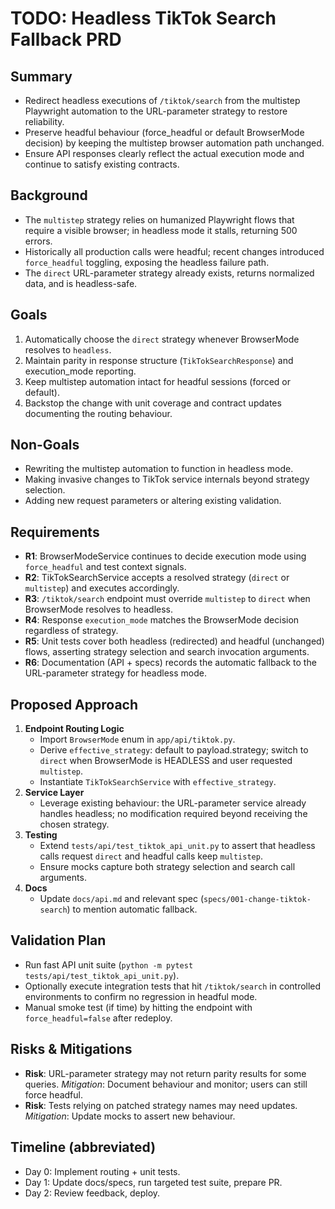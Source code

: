 # TODO: Headless TikTok Search Fallback PRD

## Summary

- Redirect headless executions of `/tiktok/search` from the multistep Playwright automation to the URL-parameter strategy to restore reliability.
- Preserve headful behaviour (force_headful or default BrowserMode decision) by keeping the multistep browser automation path unchanged.
- Ensure API responses clearly reflect the actual execution mode and continue to satisfy existing contracts.

## Background

- The `multistep` strategy relies on humanized Playwright flows that require a visible browser; in headless mode it stalls, returning 500 errors.
- Historically all production calls were headful; recent changes introduced `force_headful` toggling, exposing the headless failure path.
- The `direct` URL-parameter strategy already exists, returns normalized data, and is headless-safe.

## Goals

1. Automatically choose the `direct` strategy whenever BrowserMode resolves to `headless`.
2. Maintain parity in response structure (`TikTokSearchResponse`) and execution_mode reporting.
3. Keep multistep automation intact for headful sessions (forced or default).
4. Backstop the change with unit coverage and contract updates documenting the routing behaviour.

## Non-Goals

- Rewriting the multistep automation to function in headless mode.
- Making invasive changes to TikTok service internals beyond strategy selection.
- Adding new request parameters or altering existing validation.

## Requirements

- **R1**: BrowserModeService continues to decide execution mode using `force_headful` and test context signals.
- **R2**: TikTokSearchService accepts a resolved strategy (`direct` or `multistep`) and executes accordingly.
- **R3**: `/tiktok/search` endpoint must override `multistep` to `direct` when BrowserMode resolves to headless.
- **R4**: Response `execution_mode` matches the BrowserMode decision regardless of strategy.
- **R5**: Unit tests cover both headless (redirected) and headful (unchanged) flows, asserting strategy selection and search invocation arguments.
- **R6**: Documentation (API + specs) records the automatic fallback to the URL-parameter strategy for headless mode.

## Proposed Approach

1. **Endpoint Routing Logic**
   - Import `BrowserMode` enum in `app/api/tiktok.py`.
   - Derive `effective_strategy`: default to payload.strategy; switch to `direct` when BrowserMode is HEADLESS and user requested `multistep`.
   - Instantiate `TikTokSearchService` with `effective_strategy`.
2. **Service Layer**
   - Leverage existing behaviour: the URL-parameter service already handles headless; no modification required beyond receiving the chosen strategy.
3. **Testing**
   - Extend `tests/api/test_tiktok_api_unit.py` to assert that headless calls request `direct` and headful calls keep `multistep`.
   - Ensure mocks capture both strategy selection and search call arguments.
4. **Docs**
   - Update `docs/api.md` and relevant spec (`specs/001-change-tiktok-search`) to mention automatic fallback.

## Validation Plan

- Run fast API unit suite (`python -m pytest tests/api/test_tiktok_api_unit.py`).
- Optionally execute integration tests that hit `/tiktok/search` in controlled environments to confirm no regression in headful mode.
- Manual smoke test (if time) by hitting the endpoint with `force_headful=false` after redeploy.

## Risks & Mitigations

- **Risk**: URL-parameter strategy may not return parity results for some queries. *Mitigation*: Document behaviour and monitor; users can still force headful.
- **Risk**: Tests relying on patched strategy names may need updates. *Mitigation*: Update mocks to assert new behaviour.

## Timeline (abbreviated)

- Day 0: Implement routing + unit tests.
- Day 1: Update docs/specs, run targeted test suite, prepare PR.
- Day 2: Review feedback, deploy.
